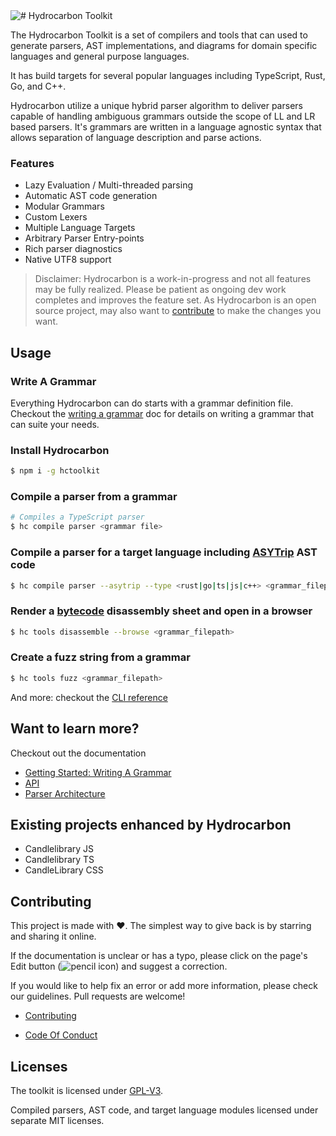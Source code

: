 <img src="./site/resources/img/test.webp" alt="# Hydrocarbon Toolkit" align=center/>


The Hydrocarbon Toolkit is a set of compilers and tools that can 
used to generate parsers, AST implementations, and diagrams for domain
specific languages and general purpose languages. 

It has build targets for several popular languages including TypeScript, Rust, 
Go, and C++. 

Hydrocarbon utilize a unique hybrid parser algorithm to deliver
parsers capable of handling ambiguous grammars outside the 
scope of LL and LR based parsers. It's grammars are written in a language agnostic
syntax that allows separation of language description and parse actions.

### Features
- Lazy Evaluation / Multi-threaded parsing
- Automatic AST code generation
- Modular Grammars
- Custom Lexers 
- Multiple Language Targets
- Arbitrary Parser Entry-points
- Rich parser diagnostics
- Native UTF8 support

> Disclaimer: Hydrocarbon is a work-in-progress and not all features may be fully realized. Please be patient as ongoing dev
> work completes and improves the feature set. As Hydrocarbon is an open source project, may also want to [contribute](./CONTRIBUTING.md)
> to make the changes you want.

## Usage

### Write A Grammar

Everything Hydrocarbon can do starts with a grammar definition file. Checkout the [writing a grammar](./site/tutorial.creating_a_grammar.index.md) doc for details on writing a grammar that can suite your needs. 

### Install Hydrocarbon

```bash
$ npm i -g hctoolkit
```

### Compile a parser from a grammar

```bash
# Compiles a TypeScript parser
$ hc compile parser <grammar file>
```

### Compile a parser for a target language including [ASYTrip](./site/api.asytrip.index.md) AST code

```bash
$ hc compile parser --asytrip --type <rust|go|ts|js|c++> <grammar_filepath>
```

### Render a [bytecode](./site/architecture.bytecode.index.md) disassembly sheet and open in a browser

```bash
$ hc tools disassemble --browse <grammar_filepath>
```

### Create a fuzz string from a grammar

```bash
$ hc tools fuzz <grammar_filepath>
```

And more: checkout the [CLI reference](./packages/core/hc_root/README.md)

## Want to learn more?

Checkout out the documentation

- [Getting Started: Writing A Grammar](./site/tutorial.creating_a_grammar.index.md)
- [API](./site/api.index.md)
- [Parser Architecture](./site/architecture.index.md)


## Existing projects enhanced by Hydrocarbon

- Candlelibrary JS
- Candlelibrary TS
- CandleLibrary CSS

## Contributing

This project is made with ❤️. The simplest way to give back is by starring and sharing it online.

If the documentation is unclear or has a typo, please click on the page's Edit button (![pencil icon](./site/resources/img/github_pencil.svg)) and suggest a correction.

If you would like to help fix an error or add more information, please check our guidelines. Pull requests are welcome!

- [Contributing](./CONTRIBUTING.md)

- [Code Of Conduct](./CODE_OF_CONDUCT.md)

## Licenses

The toolkit is licensed under [GPL-V3](LICENSE.md).

Compiled parsers, AST code, and target language modules licensed under separate MIT licenses.
